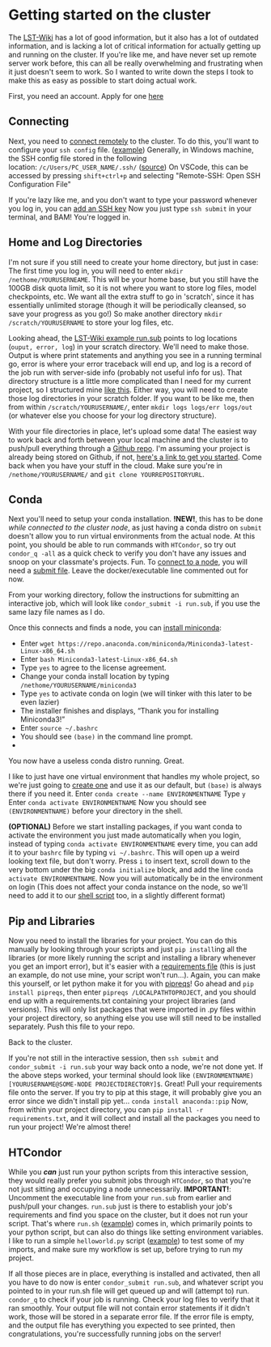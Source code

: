 # Getting started on the cluster

The [LST-Wiki](https://wiki2.coli.uni-saarland.de/doku.php?id=start) has a lot of good information, but it also has a lot of outdated information, and is lacking a lot of critical information for actually getting up and running on the cluster. If you're like me, and have never set up remote server work before, this can all be really overwhelming and frustrating when it just doesn't seem to work. So I wanted to write down the steps I took to make this as easy as possible to start doing actual work.

First, you need an account. Apply for one [here](https://wiki2.coli.uni-saarland.de/doku.php?id=user:application_form)

## Connecting
Next, you need to [connect remotely](https://wiki2.coli.uni-saarland.de/doku.php?id=user:access) to the cluster. To do this, you'll want to configure your `ssh config` file. ([example](https://github.com/WilliamPLaCroix/LST-cluster-info/blob/835631ab93d0f9ba3220ef8f134b61b631f96de3/config)) Generally, in Windows machine, the SSH config file stored in the following location: `/c/Users/PC_USER_NAME/.ssh/` ([source](https://stackoverflow.com/questions/56287059/how-to-set-up-an-ssh-config-file-for-beginners)) On VSCode, this can be accessed by pressing `shift+ctrl+p` and selecting "Remote-SSH: Open SSH Configuration File"

If you're lazy like me, and you don't want to type your password whenever you log in, you can [add an SSH key](https://superuser.com/questions/8077/how-do-i-set-up-ssh-so-i-dont-have-to-type-my-password) Now you just type `ssh submit` in your terminal, and BAM! You're logged in.

## Home and Log Directories
I'm not sure if you still need to create your home directory, but just in case:
The first time you log in, you will need to enter `mkdir /nethome/YOURUSERNEAME`. This will be your home base, but you still have the 100GB disk quota limit, so it is not where you want to store log files, model checkpoints, etc. We want all the extra stuff to go in 'scratch', since it has essentially unlimited storage (though it will be periodically cleansed, so save your progress as you go!) So make another directory `mkdir /scratch/YOURUSERNAME` to store your log files, etc. 

Looking ahead, the [LST-Wiki example run.sub](https://wiki2.coli.uni-saarland.de/lib/exe/fetch.php?media=user:cluster:run_interactive.sub) points to log locations (`ouput, error, log`) in your scratch directory. We'll need to make those. Output is where print statements and anything you see in a running terminal go, error is where your error traceback will end up, and log is a record of the job run with server-side info (probably not useful info for us). That directory structure is a little more complicated than I need for my current project, so I structured mine [like this](https://github.com/WilliamPLaCroix/LST-cluster-info/blob/main/run.sub). Either way, you will need to create those log directories in your scratch folder. If you want to be like me, then from within `/scratch/YOURUSERNAME/`, enter `mkdir logs logs/err logs/out` (or whatever else you choose for your log directory structure).

With your file directories in place, let's upload some data! The easiest way to work back and forth between your local machine and the cluster is to push/pull everything through a [Github repo](https://github.com/). I'm assuming your project is already being stored on Github, if not, [here's a link to get you started](https://product.hubspot.com/blog/git-and-github-tutorial-for-beginners). Come back when you have your stuff in the cloud. Make sure you're in `/nethome/YOURUSERNAME/` and `git clone YOURREPOSITORYURL`. 

## Conda
Next you'll need to setup your conda installation. **!NEW!**, this has to be done *while connected to the cluster node*, as just having a conda distro on `submit` doesn't allow you to run virtual environments from the actual node. At this point, you should be able to run commands with `HTCondor`, so try out `condor_q -all` as a quick check to verify you don't have any issues and snoop on your classmate's projects. Fun. To [connect to a node](https://wiki2.coli.uni-saarland.de/doku.php?id=user:cluster:condor), you will need a [submit file](https://github.com/WilliamPLaCroix/LST-cluster-info/blob/4b74ec7056d456f318d47caa0fb9f6e1e71b4690/run.sub). Leave the docker/executable line commented out for now.

From your working directory, follow the instructions for submitting an interactive job, which will look like `condor_submit -i run.sub`, if you use the same lazy file names as I do.

Once this connects and finds a node, you can [install miniconda](https://docs.anaconda.com/miniconda/install/):

 - Enter `wget https://repo.anaconda.com/miniconda/Miniconda3-latest-Linux-x86_64.sh`
 - Enter `bash Miniconda3-latest-Linux-x86_64.sh`
 - Type `yes` to agree to the license agreement.
 - Change your conda install location by typing `/nethome/YOURUSERNAME/miniconda3`
 - Type `yes` to activate conda on login (we will tinker with this later to be even lazier)
 - The installer finishes and displays, “Thank you for installing Miniconda3!”
 - Enter `source ~/.bashrc`
 - You should see `(base)` in the command line prompt.
 - 
You now have a useless conda distro running. Great.

I like to just have one virtual environment that handles my whole project, so we're just going to [create one](https://docs.conda.io/projects/conda/en/latest/user-guide/tasks/manage-environments.html) and use it as our default, but `(base)` is always there if you need it.
Enter `conda create --name ENVIRONMENTNAME`
Type `y`
Enter `conda activate ENVIRONMENTNAME`
Now you should see `(ENVIRONMENTNAME)` before your directory in the shell.

**(OPTIONAL)** Before we start installing packages, if you want conda to activate the environment you just made automatically when you login, instead of typing `conda activate ENVIRONMENTNAME` every time, you can add it to your `bashrc` file by typing `vi ~/.bashrc`. This will open up a weird looking text file, but don't worry. Press `i` to insert text, scroll down to the very bottom under the big `conda initialize` block, and add the line `conda activate ENVIRONMENTNAME`. Now you will automatically be in the environment on login (This does not affect your conda instance on the node, so we'll need to add it to our [shell script](https://github.com/WilliamPLaCroix/LST-cluster-info/blob/4b74ec7056d456f318d47caa0fb9f6e1e71b4690/run.sh) too, in a slightly different format)

## Pip and Libraries
Now you need to install the libraries for your project. You can do this manually by looking through your scripts and just `pip install`ing all the libraries (or more likely running the script and installing a library whenever you get an import error), but it's easier with a [requirements file](https://github.com/WilliamPLaCroix/LST-cluster-info/blob/4b74ec7056d456f318d47caa0fb9f6e1e71b4690/requirements.txt) (this is just an example, do not use mine, your script won't run...). Again, you can make this yourself, or let python make it for you with [pipreqs](https://pypi.org/project/pipreqs/)! Go ahead and `pip install pipreqs`, then enter `pipreqs /LOCALPATHTOPROJECT`, and you should end up with a requirements.txt containing your project libraries (and versions). This will only list packages that were imported in .py files within your project directory, so anything else you use will still need to be installed separately. Push this file to your repo. 

Back to the cluster.

If you're not still in the interactive session, then `ssh submit` and `condor_submit -i run.sub` your way back onto a node, we're not done yet. If the above steps worked, your terminal should look like `(ENVIRONMENTNAME) [YOURUSERNAME@SOME-NODE PROJECTDIRECTORY]$`. Great! Pull your requirements file onto the server. If you try to pip at this stage, it will probably give you an error since we didn't install pip yet... `conda install anaconda::pip` Now, from within your project directory, you can `pip install -r requirements.txt`, and it will collect and install all the packages you need to run your project! We're almost there!

## HTCondor
While you ***can*** just run your python scripts from this interactive session, they would really prefer you submit jobs through `HTCondor`, so that you're not just sitting and occupying a node unnecessarily. **IMPORTANT!**: Uncomment the executable line from your `run.sub` from earlier and push/pull your changes. `run.sub` just is there to establish your job's requirements and find you space on the cluster, but it does not run your script. That's where `run.sh` ([example](https://github.com/WilliamPLaCroix/LST-cluster-info/blob/4b74ec7056d456f318d47caa0fb9f6e1e71b4690/run.sh)) comes in, which primarily points to your python script, but can also do things like setting environment variables. I like to run a simple `helloworld.py` script ([example](https://github.com/WilliamPLaCroix/LST-cluster-info/blob/9f8a3e3db0354bbdfe4188e565e8e2b9257a0da7/helloworld.py)) to test some of my imports, and make sure my workflow is set up, before trying to run my project.

If all those pieces are in place, everything is installed and activated, then all you have to do now is enter `condor_submit run.sub`, and whatever script you pointed to in your run.sh file will get queued up and will (attempt to) run. `condor_q` to check if your job is running. Check your log files to verify that it ran smoothly. Your output file will not contain error statements if it didn't work, those will be stored in a separate error file. If the error file is empty, and the output file has everything you expected to see printed, then congratulations, you're successfully running jobs on the server!
